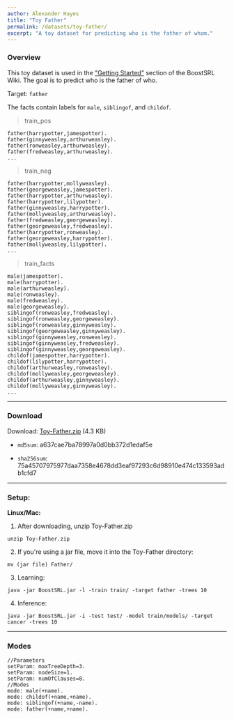 ```yaml
---
author: Alexander Hayes
title: "Toy Father"
permalink: /datasets/toy-father/
excerpt: "A toy dataset for predicting who is the father of whom."
---
```


### Overview

This toy dataset is used in the ["Getting Started"](/software/boostsrl/wiki/getting-started/) section of the BoostSRL Wiki. The goal is to predict who is the father of who.

Target: `father`

The facts contain labels for `male`, `siblingof`, and `childof`.

> train_pos

    father(harrypotter,jamespotter).
    father(ginnyweasley,arthurweasley).
    father(ronweasley,arthurweasley).
    father(fredweasley,arthurweasley).
    ...
  
> train_neg

    father(harrypotter,mollyweasley).
    father(georgeweasley,jamespotter).
    father(harrypotter,arthurweasley).
    father(harrypotter,lilypotter).
    father(ginnyweasley,harrypotter).
    father(mollyweasley,arthurweasley).
    father(fredweasley,georgeweasley).
    father(georgeweasley,fredweasley).
    father(harrypotter,ronweasley).
    father(georgeweasley,harrypotter).
    father(mollyweasley,lilypotter).
    ...
  
> train_facts

    male(jamespotter).
    male(harrypotter).
    male(arthurweasley).
    male(ronweasley).
    male(fredweasley).
    male(georgeweasley).
    siblingof(ronweasley,fredweasley).
    siblingof(ronweasley,georgeweasley).
    siblingof(ronweasley,ginnyweasley).
    siblingof(georgeweasley,ginnyweasley).
    siblingof(ginnyweasley,ronweasley).
    siblingof(ginnyweasley,fredweasley).
    siblingof(ginnyweasley,georgeweasley).
    childof(jamespotter,harrypotter).
    childof(lilypotter,harrypotter).
    childof(arthurweasley,ronweasley).
    childof(mollyweasley,georgeweasley).
    childof(arthurweasley,ginnyweasley).
    childof(mollyweasley,ginnyweasley).
    ...

---

### Download

Download: [Toy-Father.zip](https://github.com/boost-starai/BoostSRL-Misc/blob/master/Datasets/Toy-Father/Toy-Father.zip?raw=true) (4.3 KB)

* `md5sum`: a637cae7ba78997a0d0bb372d1edaf5e

* `sha256sum`: 75a45707975977daa7358e4678dd3eaf97293c6d98910e474c133593adb1cfd7

---

### Setup:

**Linux/Mac:**

1. After downloading, unzip Toy-Father.zip

  `unzip Toy-Father.zip`
  
2. If you're using a jar file, move it into the Toy-Father directory:

  `mv (jar file) Father/`
  
3. Learning:

  `java -jar BoostSRL.jar -l -train train/ -target father -trees 10`
  
4. Inference:

  `java -jar BoostSRL.jar -i -test test/ -model train/models/ -target cancer -trees 10`

---

### Modes

    //Parameters
    setParam: maxTreeDepth=3.
    setParam: nodeSize=1.
    setParam: numOfClauses=8.
    //Modes
    mode: male(+name).
    mode: childof(+name,+name).
    mode: siblingof(+name,-name).
    mode: father(+name,+name).
    
